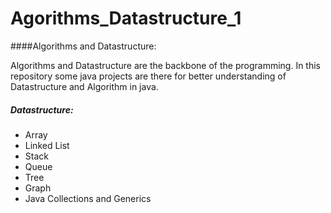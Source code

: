 # Agorithms_Datastructure_1
####Algorithms and Datastructure:

Algorithms and Datastructure are the backbone of the programming.
In this repository some java projects are there for better understanding of Datastructure and Algorithm in java.

##### **Datastructure:**
- Array
- Linked List
- Stack
- Queue
- Tree
- Graph
- Java Collections and Generics

